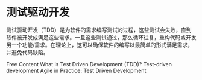 # 测试驱动开发

测试驱动开发（TDD）是为软件的需求编写测试的过程，这些测试会失败，直到软件被开发成满足这些需求。一旦这些测试通过，那么循环往复，重构代码或开发另一个功能/需求。在理论上，这可以确保软件的编写以最简单的形式满足需求，并避免代码缺陷。

<ResourceGroupTitle>Free Content</ResourceGroupTitle>
<BadgeLink colorScheme='yellow' badgeText='Read' href='https://www.guru99.com/test-driven-development.html'>What is Test Driven Development (TDD)?</BadgeLink>
<BadgeLink colorScheme='yellow' badgeText='Read' href='https://www.ibm.com/garage/method/practices/code/practice_test_driven_development/'>Test-driven development</BadgeLink>
<BadgeLink badgeText='Watch' href='https://youtu.be/uGaNkTahrIw'>Agile in Practice: Test Driven Development</BadgeLink>
